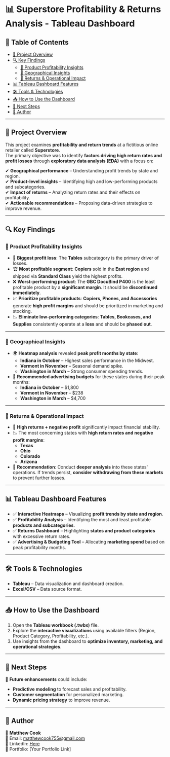 # 📊 Superstore Profitability & Returns Analysis - Tableau Dashboard  

## 📖 Table of Contents  
- [📌 Project Overview](#-project-overview)  
- [🔍 Key Findings](#-key-findings)  
  - [📌 Product Profitability Insights](#-product-profitability-insights)  
  - [📌 Geographical Insights](#-geographical-insights)  
  - [📌 Returns & Operational Impact](#-returns--operational-impact)  
- [📊 Tableau Dashboard Features](#-tableau-dashboard-features)  
- [🛠 Tools & Technologies](#-tools--technologies)  
- [📥 How to Use the Dashboard](#-how-to-use-the-dashboard)  
- [🔮 Next Steps](#-next-steps)  
- [📄 Author](#-author)  

---

## 📌 Project Overview  
This project examines **profitability and return trends** at a fictitious online retailer called **Superstore**.  
The primary objective was to identify **factors driving high return rates and profit losses** through **exploratory data analysis (EDA)** with a focus on:  

✔ **Geographical performance** – Understanding profit trends by state and region.  
✔ **Product-level insights** – Identifying high and low-performing products and subcategories.  
✔ **Impact of returns** – Analyzing return rates and their effects on profitability.  
✔ **Actionable recommendations** – Proposing data-driven strategies to improve revenue.  

---

## 🔍 Key Findings  

### 📌 Product Profitability Insights  
- 🚨 **Biggest profit loss**: The **Tables** subcategory is the primary driver of losses.  
- 🏆 **Most profitable segment**: **Copiers** sold in the **East region** and shipped via **Standard Class** yield the highest profits.  
- ❌ **Worst-performing product**: The **GBC DocuBind P400** is the least profitable product by a **significant margin**. It should be **discontinued immediately**.  
- 📈 **Prioritize profitable products**: **Copiers, Phones, and Accessories** generate **high profit margins** and should be prioritized in marketing and stocking.  
- 📉 **Eliminate low-performing categories**: **Tables, Bookcases, and Supplies** consistently operate at a **loss** and should be **phased out**.  

---

### 📌 Geographical Insights  
- 🌍 **Heatmap analysis** revealed **peak profit months by state**:  
  - **Indiana in October** – Highest sales performance in the Midwest.  
  - **Vermont in November** – Seasonal demand spike.  
  - **Washington in March** – Strong consumer spending trends.  
- 📢 **Recommended advertising budgets** for these states during their peak months:  
  - **Indiana in October** – $1,800  
  - **Vermont in November** – $238  
  - **Washington in March** – $4,700  

---

### 📌 Returns & Operational Impact  
- 🔄 **High returns + negative profit** significantly impact financial stability.  
- 📉 The most concerning states with **high return rates and negative profit margins**:  
  - **Texas**  
  - **Ohio**  
  - **Colorado**  
  - **Arizona**  
- 🚨 **Recommendation**: Conduct **deeper analysis** into these states' operations. If trends persist, **consider withdrawing from these markets** to prevent further losses.  

---

## 📊 Tableau Dashboard Features  
- ✅ **Interactive Heatmaps** – Visualizing **profit trends by state and region**.  
- ✅ **Profitability Analysis** – Identifying the most and least profitable **products and subcategories**.  
- ✅ **Returns Dashboard** – Highlighting **states and product categories** with excessive return rates.  
- ✅ **Advertising & Budgeting Tool** – Allocating **marketing spend** based on peak profitability months.  

---

## 🛠 Tools & Technologies  
- **Tableau** – Data visualization and dashboard creation.  
- **Excel/CSV** – Data source format.  

---

## 📥 How to Use the Dashboard  
1. Open the **Tableau workbook (.twbx)** file.  
2. Explore the **interactive visualizations** using available filters (Region, Product Category, Profitability, etc.).  
3. Use insights from the dashboard to **optimize inventory, marketing, and operational strategies**.  

---

## 🔮 Next Steps  
🚀 **Future enhancements** could include:  
- **Predictive modeling** to forecast sales and profitability.  
- **Customer segmentation** for personalized marketing.  
- **Dynamic pricing strategy** to improve revenue.  

---

## 📄 Author  
👤 **Matthew Cook**  
📧 Email: matthewcook755@gmail.com  
🔗 LinkedIn: [Here](https://www.linkedin.com/in/matthew-cook-4a92627a/)  
📂 Portfolio: [Your Portfolio Link]  
